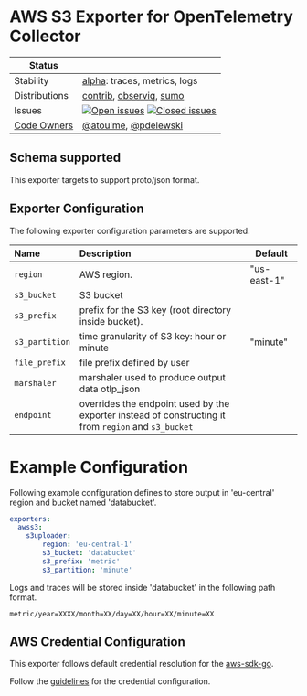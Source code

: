 # AWS S3 Exporter for OpenTelemetry Collector

<!-- status autogenerated section -->
| Status        |           |
| ------------- |-----------|
| Stability     | [alpha]: traces, metrics, logs   |
| Distributions | [contrib], [observiq], [sumo] |
| Issues        | [![Open issues](https://img.shields.io/github/issues-search/open-telemetry/opentelemetry-collector-contrib?query=is%3Aissue%20is%3Aopen%20label%3Aexporter%2Fawss3%20&label=open&color=orange&logo=opentelemetry)](https://github.com/open-telemetry/opentelemetry-collector-contrib/issues?q=is%3Aopen+is%3Aissue+label%3Aexporter%2Fawss3) [![Closed issues](https://img.shields.io/github/issues-search/open-telemetry/opentelemetry-collector-contrib?query=is%3Aissue%20is%3Aclosed%20label%3Aexporter%2Fawss3%20&label=closed&color=blue&logo=opentelemetry)](https://github.com/open-telemetry/opentelemetry-collector-contrib/issues?q=is%3Aclosed+is%3Aissue+label%3Aexporter%2Fawss3) |
| [Code Owners](https://github.com/open-telemetry/opentelemetry-collector-contrib/blob/main/CONTRIBUTING.md#becoming-a-code-owner)    | [@atoulme](https://www.github.com/atoulme), [@pdelewski](https://www.github.com/pdelewski) |

[alpha]: https://github.com/open-telemetry/opentelemetry-collector#alpha
[contrib]: https://github.com/open-telemetry/opentelemetry-collector-releases/tree/main/distributions/otelcol-contrib
[observiq]: https://github.com/observIQ/observiq-otel-collector
[sumo]: https://github.com/SumoLogic/sumologic-otel-collector
<!-- end autogenerated section -->

## Schema supported
This exporter targets to support proto/json format.

## Exporter Configuration

The following exporter configuration parameters are supported. 

| Name           | Description                                                                                          | Default     |
|:---------------|:-----------------------------------------------------------------------------------------------------|-------------|
| `region`       | AWS region.                                                                                          | "us-east-1" |
| `s3_bucket`    | S3 bucket                                                                                            |             |
| `s3_prefix`    | prefix for the S3 key (root directory inside bucket).                                                |             |
| `s3_partition` | time granularity of S3 key: hour or minute                                                           | "minute"    |
| `file_prefix`  | file prefix defined by user                                                                          |             |
| `marshaler`    | marshaler used to produce output data otlp_json                                                      |             |
| `endpoint`     | overrides the endpoint used by the exporter instead of constructing it from `region` and `s3_bucket` |             |

# Example Configuration

Following example configuration defines to store output in 'eu-central' region and bucket named 'databucket'.

```yaml
exporters:
  awss3:
    s3uploader:
        region: 'eu-central-1'
        s3_bucket: 'databucket'
        s3_prefix: 'metric'
        s3_partition: 'minute'
```

Logs and traces will be stored inside 'databucket' in the following path format.

```console
metric/year=XXXX/month=XX/day=XX/hour=XX/minute=XX
```

## AWS Credential Configuration

This exporter follows default credential resolution for the
[aws-sdk-go](https://docs.aws.amazon.com/sdk-for-go/api/index.html).

Follow the [guidelines](https://docs.aws.amazon.com/sdk-for-go/v1/developer-guide/configuring-sdk.html) for the
credential configuration.
